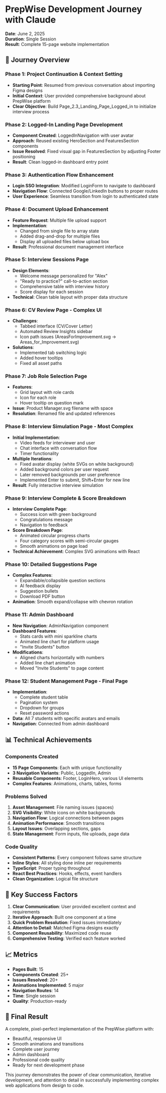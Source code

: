 # PrepWise Development Journey with Claude
**Date**: June 2, 2025  
**Duration**: Single Session  
**Result**: Complete 15-page website implementation

## 🚀 Journey Overview

### Phase 1: Project Continuation & Context Setting
- **Starting Point**: Resumed from previous conversation about importing Figma designs
- **Initial Context**: User provided comprehensive background about PrepWise platform
- **Clear Objective**: Build Page_2.3_Landing_Page_Logged_in to initialize interview process

### Phase 2: Logged-In Landing Page Development
- **Component Created**: LoggedInNavigation with user avatar
- **Approach**: Reused existing HeroSection and FeaturesSection components
- **Issue Resolved**: Fixed visual gap in FeaturesSection by adjusting Footer positioning
- **Result**: Clean logged-in dashboard entry point

### Phase 3: Authentication Flow Enhancement
- **Login SSO Integration**: Modified LoginForm to navigate to dashboard
- **Navigation Flow**: Connected Google/LinkedIn buttons to proper routes
- **User Experience**: Seamless transition from login to authenticated state

### Phase 4: Document Upload Enhancement
- **Feature Request**: Multiple file upload support
- **Implementation**: 
  - Changed from single file to array state
  - Added drag-and-drop for multiple files
  - Display all uploaded files below upload box
- **Result**: Professional document management interface

### Phase 5: Interview Sessions Page
- **Design Elements**:
  - Welcome message personalized for "Alex"
  - "Ready to practice?" call-to-action section
  - Comprehensive table with interview history
  - Score display for each session
- **Technical**: Clean table layout with proper data structure

### Phase 6: CV Review Page - Complex UI
- **Challenges**: 
  - Tabbed interface (CV/Cover Letter)
  - Automated Review Insights sidebar
  - Icon path issues (AreasForImprovement.svg → Areas_for_Improvement.svg)
- **Solutions**:
  - Implemented tab switching logic
  - Added hover tooltips
  - Fixed all asset paths

### Phase 7: Job Role Selection Page
- **Features**:
  - Grid layout with role cards
  - Icon for each role
  - Hover tooltip on question mark
- **Issue**: Product Manager.svg filename with space
- **Resolution**: Renamed file and updated references

### Phase 8: Interview Simulation Page - Most Complex
- **Initial Implementation**:
  - Video feeds for interviewer and user
  - Chat interface with conversation flow
  - Timer functionality
- **Multiple Iterations**:
  - Fixed avatar display (white SVGs on white background)
  - Added background colors per user request
  - Later removed backgrounds per user preference
  - Implemented Enter to submit, Shift+Enter for new line
- **Result**: Fully interactive interview simulation

### Phase 9: Interview Complete & Score Breakdown
- **Interview Complete Page**:
  - Success icon with green background
  - Congratulations message
  - Navigation to feedback
- **Score Breakdown Page**:
  - Animated circular progress charts
  - Four category scores with semi-circular gauges
  - Smooth animations on page load
- **Technical Achievement**: Complex SVG animations with React

### Phase 10: Detailed Suggestions Page
- **Complex Features**:
  - Expandable/collapsible question sections
  - AI feedback display
  - Suggestion bullets
  - Download PDF button
- **Animation**: Smooth expand/collapse with chevron rotation

### Phase 11: Admin Dashboard
- **New Navigation**: AdminNavigation component
- **Dashboard Features**:
  - Stats cards with mini sparkline charts
  - Animated line chart for platform usage
  - "Invite Students" button
- **Modifications**:
  - Aligned charts horizontally with numbers
  - Added line chart animation
  - Moved "Invite Students" to page content

### Phase 12: Student Management Page - Final Page
- **Implementation**:
  - Complete student table
  - Pagination system
  - Dropdown for groups
  - Reset password actions
- **Data**: All 7 students with specific avatars and emails
- **Navigation**: Connected from admin dashboard

## 📊 Technical Achievements

### Components Created
- **15 Page Components**: Each with unique functionality
- **3 Navigation Variants**: Public, LoggedIn, Admin
- **Reusable Components**: Footer, LoginHero, various UI elements
- **Complex Features**: Animations, charts, tables, forms

### Problems Solved
1. **Asset Management**: File naming issues (spaces)
2. **SVG Visibility**: White icons on white backgrounds
3. **Navigation Flow**: Logical connections between pages
4. **Animation Performance**: Smooth transitions
5. **Layout Issues**: Overlapping sections, gaps
6. **State Management**: Form inputs, file uploads, page data

### Code Quality
- **Consistent Patterns**: Every component follows same structure
- **Inline Styles**: All styling done inline per requirements
- **TypeScript**: Proper typing throughout
- **React Best Practices**: Hooks, effects, event handlers
- **Clean Organization**: Logical file structure

## 🎯 Key Success Factors

1. **Clear Communication**: User provided excellent context and requirements
2. **Iterative Approach**: Built one component at a time
3. **Quick Problem Resolution**: Fixed issues immediately
4. **Attention to Detail**: Matched Figma designs exactly
5. **Component Reusability**: Maximized code reuse
6. **Comprehensive Testing**: Verified each feature worked

## 📈 Metrics

- **Pages Built**: 15
- **Components Created**: 25+
- **Issues Resolved**: 20+
- **Animations Implemented**: 5 major
- **Navigation Routes**: 14
- **Time**: Single session
- **Quality**: Production-ready

## 🚀 Final Result

A complete, pixel-perfect implementation of the PrepWise platform with:
- Beautiful, responsive UI
- Smooth animations and transitions
- Complete user journey
- Admin dashboard
- Professional code quality
- Ready for next development phase

This journey demonstrates the power of clear communication, iterative development, and attention to detail in successfully implementing complex web applications from design to code.